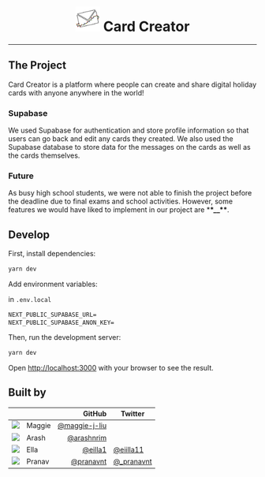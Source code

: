 <div align="center">
<h1><img src="./public/icon.png" width="50">
Card Creator</h1>
</div>

---

## The Project

Card Creator is a platform where people can create and share digital holiday cards with anyone anywhere in the world!

### Supabase

We used Supabase for authentication and store profile information so that users can go back and edit any cards they created. We also used the Supabase database to store data for the messages on the cards as well as the cards themselves.

### Future

As busy high school students, we were not able to finish the project before the deadline due to final exams and school activities. However, some features we would have liked to implement in our project are \***\*\_\_\*\***.

## Develop

First, install dependencies:

```bash
yarn dev
```

Add environment variables:

in `.env.local`

```
NEXT_PUBLIC_SUPABASE_URL=
NEXT_PUBLIC_SUPABASE_ANON_KEY=
```

Then, run the development server:

```bash
yarn dev
```

Open [http://localhost:3000](http://localhost:3000) with your browser to see the result.

## Built by

|                                                            |        |                                           GitHub | Twitter                                      |
| :--------------------------------------------------------- | ------ | -----------------------------------------------: | -------------------------------------------- |
| <img src="https://github.com/maggie-j-liu.png" width="50"> | Maggie | [@maggie-j-liu](https://github.com/maggie-j-liu) |                                              |
| <img src="https://github.com/arashnrim.png" width="50">    | Arash  |       [@arashnrim](https://github.com/arashnrim) |                                              |
| <img src="https://github.com/eilla1.png" width="50">       | Ella   |             [@eilla1](https://github.com/eilla1) | [@eiilla11](https://twitter.com/eiilla11)    |
| <img src="https://github.com/pranavnt.png" width="50">     | Pranav |         [@pranavnt](https://github.com/pranavnt) | [@\_pranavnt](https://twitter.com/_pranavnt) |
